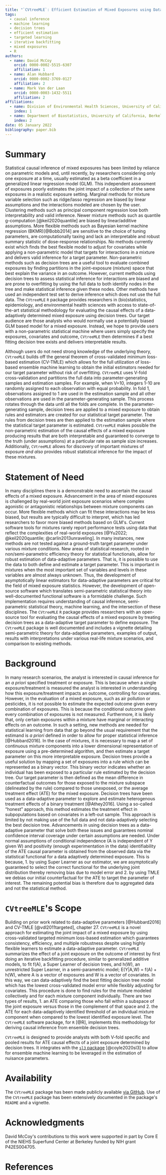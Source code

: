 ```yaml
---
title: "`CVtreeMLE`: Efficient Estimation of Mixed Exposures using Data Adaptive Decision Trees and Cross-Validated Targeted Maximum Likelihood Estimation in `R`"
tags:
  - causal inference
  - machine learning
  - decision trees
  - efficient estimation
  - targeted learning
  - iterative backfitting
  - mixed exposures
  - R
authors:
  - name: David McCoy
    orcid: 0000-0002-5515-6307
    affiliation: 1
  - name: Alan Hubbard
    orcid: 0000-0002-3769-0127
    affiliation: 2
  - name: Mark Van der Laan
    orcid: 0000-0003-1432-5511
    affiliation: 2
affiliations:
  - name: Division of Environmental Health Sciences, University of California, Berkeley
    index: 1
  - name: Department of Biostatistics, University of California, Berkeley
    index: 2
date: 05 January 2022
bibliography: paper.bib
---
```


# Summary

Statistical causal inference of mixed exposures has been limited by reliance on parametric models and, until recently, by researchers considering only one exposure at a time, usually estimated as a beta coefficient in a generalized linear regression model (GLM). This independent assessment of exposures poorly estimates the joint impact of a collection of the same exposures in a realistic exposure setting. Marginal methods for mixture variable selection such as ridge/lasso regression are biased by linear assumptions and the interactions modeled are chosen by the user. Clustering methods such as principal component regression lose both interpretability and valid inference. Newer mixture methods such as quantile g-computation [@keil2020quantile] are biased by linear/additive assumptions. More flexible methods such as Bayesian kernel machine regression (BKMR)[@Bobb2014] are sensitive to the choice of tuning parameters, are computationally taxing and lack an interpretable and robust summary statistic of dose-response relationships. No methods currently exist which finds the best flexible model to adjust for covariates while applying a non-parametric model that targets for interactions in a mixture and delivers valid inference for a target parameter. Non-parametric methods such as decision trees are a useful tool to evaluate combined exposures by finding partitions in the joint-exposure (mixture) space that best explain the variance in an outcome. However, current methods using decision trees to assess statistical inference for interactions are biased and are prone to overfitting by using the full data to both identify nodes in the tree and make statistical inference given these nodes. Other methods have used an independent test set to derive inference which does not use the full data. The `CVtreeMLE` `R` package provides researchers in (bio)statistics, epidemiology, and environmental health sciences with access to state-of-the-art statistical methodology for evaluating the causal effects of a data-adaptively determined mixed exposure using decision trees. Our target audience are those analysts who would normally use a potentially biased GLM based model for a mixed exposure. Instead, we hope to provide users with a non-parametric statistical machine where users simply specify the exposures, covariates and outcome, `CVtreeMLE` then determines if a best fitting decision tree exists and delivers interpretable results. 

Although users do not need strong knowledge of the underlying theory, `CVtreeMLE` builds off the general theorem of cross-validated minimum loss-based estimation (CV-TMLE) which allows for the full utilization of loss-based ensemble machine learning to obtain the initial estimators needed for our target parameter without risk of overfitting. `CVtreeMLE` uses V-fold cross-validation and partitions the full data into parameter-generating samples and estimation samples. For example, when V=10, integers 1-10 are randomly assigned to each observation with equal probability. In fold 1, observations assigned to 1 are used in the estimation sample and all other observations are used in the parameter-generating sample. This process rotates through the data until all the folds are complete. In the parameter-generating sample, decision trees are applied to a mixed exposure to obtain rules and estimators are created for our statistical target parameter. The rules from decision trees are then applied to the estimation sample where the statistical target parameter is estimated.  `CVtreeMLE` makes possible the non-parametric estimation of the causal effects of a mixed exposure producing results that are both interpretable and guaranteed to converge to the truth (under assumptions) at a particular rate as sample size increases. Additionally, `CVtreeMLE` allows for discovery of important mixtures of exposure *and also* provides robust statistical inference for the impact of these mixtures. 

# Statement of Need

In many disciplines there is a demonstrable need to ascertain the causal effects of a mixed exposure. Advancement in the area of mixed exposures is challenged by real-world joint exposure scenarios where complex agonistic or antagonistic relationships between mixture components can occur. More flexible methods which can fit these interactions may be less biased, but results are typically difficult to interpret, which has led researchers to favor more biased methods based on GLM's.  Current software tools for mixtures rarely report performance tests using data that reflect the complexities of real-world exposures [@Yu2022; @keil2020quantile; @carlin2013unraveling]. In many instances, new methods are not tested against a ground-truth target parameter under various mixture conditions. New areas of statistical research, rooted in non/semi-parametric efficiency theory for statistical functionals, allow for robust estimation of data-adaptive parameters. That is, it is possible to use the data to both define and estimate a target parameter. This is important in mixtures when the most important set of variables and levels in these variables are almost always unknown. Thus, the development of asymptotically linear estimators for data-adaptive parameters are critical for the field of mixed exposure statistics. However, the development of open-source software which translates semi-parametric statistical theory into well-documented functional software is a formidable challenge. Such implementation requires understanding of causal inference, semi-parametric statistical theory, machine learning, and the intersection of these disciplines. The `CVtreeMLE` `R` package provides researchers with an open-source tool for evaluating the causal effects of a mixed exposure by treating decision trees as a data-adaptive target parameter to define exposure. The `CVtreeMLE` package is well documented and includes a vignette detailing semi-parametric theory for data-adaptive parameters, examples of output, results with interpretations under various real-life mixture scenarios, and comparison to existing methods. 

# Background

In many research scenarios, the analyst is interested in causal inference for an *a priori* specified treatment or exposure. This is because when a single exposure/treatment is measured the analyst is interested in understanding how this exposure/treatment impacts an outcome, controlling for covariates. However, in the evaluation of a mixed exposure, such as air pollution or pesticides, it is not possible to estimate the expected outcome given every combination of exposures.  This is because the conditional outcome given every combination of exposures is not measured. Furthermore, it is likely that, only certain exposures within a mixture have marginal or interacting effects on an outcome. In such a setting, new methods are needed for statistical learning from data that go beyond the usual requirement that the estimand is *a priori* defined in order to allow for proper statistical inference [@Hubbard2016]. In the case of mixtures, it is necessary to map a set of continuous mixture components into a lower dimensional representation of exposure using a pre-determined algorithm, and then estimate a target parameter on this more interpretable exposure. Decision trees provide a useful solution by mapping a set of exposures into a rule which can be represented as a binary vector. This binary vector indicates whether an individual has been exposed to a particular rule estimated by the decision tree. Our target parameter is then defined as the mean difference in counterfactual outcomes for those exposed to the mixture subspace (delineated by the rule) compared to those unexposed, or the average treatment effect (ATE) for the mixed exposure. Decision trees have been used as a data-adaptive parameter to explore and estimate heterogenous treatment effects of a binary treatment [@Athey2016]. Using a so-called “honest” approach, this method estimates the treatment effect in subpopulations based on covariates in a left-out sample. This approach is limited by not making use of the full data and not data-adaptively selecting the best decision tree. Advancements in using decision trees as a data-adaptive parameter that solve both these issues and guarantees nominal confidence interval coverage under certain assumptions are needed. Under normal assumptions of conditional independence (A is independent of Y given W) and positivity (enough experimentation in the data) identifiability of the ATE causal parameter is obtained from the observed data via the statistical functional for a data adaptively determined exposure. This is because, 1. by using Super Learner as our estimator, we are asymptotically guaranteed to select the correct functional for the underlying joint distribution thereby removing bias due to model error and 2. by using TMLE we debias our initial counterfactual for the ATE to target the parameter of interest. The remaining potential bias is therefore due to aggregated data and not the statistical method. 

# `CVtreeMLE`'s Scope

Building on prior work related to data-adaptive parameters [@Hubbard2016] and CV-TMLE [@vdl2011targeted], chapter 27.  `CVtreeMLE` is a novel approach for estimating the joint impact of a mixed exposure by using cross-validated targeted minimum loss-based estimation which guarantees consistency, efficiency, and multiple robustness despite using highly flexible learners to estimate a data-adaptive parameter. `CVtreeMLE` summarizes the effect of a joint exposure on the outcome of interest by first doing an iterative backfitting procedure, similar to generalized additive models, to fit f(A), a Super Learner of decision trees, and h(W), an unrestricted Super Learner, in a semi-parametric model; E(Y|A,W) = f(A) + h(W), where A is a vector of exposures and W is a vector of covariates. In this way, we can data-adaptively find the best fitting decision tree model which has the lowest cross-validated model error while flexibly adjusting for covariates. This procedure is done to find rules for the mixture modeled collectively and for each mixture component individually. There are two types of results, 1. an ATE comparing those who fall within a subspace of the joint exposure versus those in the complement of that space and 2. the ATE for each data-adaptively identified threshold of an individual mixture component when compared to the lowest identified exposure level. The `CVtreeMLE` software package, for `R` [@R], implements this methodology for deriving causal inference from ensemble decision trees.

`CVtreeMLE` is designed to provide analysts with both V-fold specific and pooled results for ATE causal effects of a joint exposure determined by decision trees. It integrates with the [`sl3` package](https://github.com/tlverse/sl3) [@coyle2020sl3] to allow for ensemble machine learning to be leveraged in the estimation of nuisance parameters.

# Availability

The `CVtreeMLE` package has been made publicly available  [via
GitHub](https://github.com/blind-contours/CVtreeMLE). Use of the `CVtreeMLE`
package has been extensively documented in the package's `README` and a vignette. 


# Acknowledgments

David McCoy's contributions to this work were supported in part by Core E of the NIEHS Superfund Center at Berkeley funded by NIH grant P42ES004705.

# References

